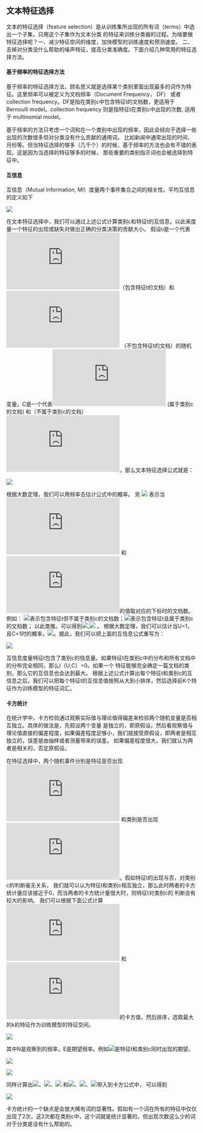 
## 文本特征选择

文本的特征选择（feature selection）是从训练集所出现的所有词（terms）中选出一个子集，只用这个子集作为文本分类
的特征来训练分类器的过程。为啥要做特征选择呢？一、减少特征空间的维度，加快模型的训练速度和预测速度。
二、去掉对分类没什么帮助的噪声特征，提高分类准确度。下面介绍几种常用的特征选择方法。

#### 基于频率的特征选择方法

基于频率的特征选择方法，顾名思义就是选择某个类别里面出现最多的词作为特征。这里频率可以被定义为文档频率（Document Frequency， DF）
或者collection frequency。DF是指在类别c中包含特征t的文档数，更适用于Bernoulli model。collection frequency 则是指特征t在类别c中出现的次数,
适用于 multinomial model。

基于频率的方法只考虑一个词和在一个类别中出现的频率，因此会倾向于选择一些出现的次数很多但对分类没有什么贡献的通用词，
比如新闻中通常出现的时间、月份等。但当特征选择的够多（几千个）的时候，基于频率的方法也会有不错的表现。这是因为当选择的特征够多的时候，
那些重要的类别指示词也会被选择到特征中。

#### 互信息

互信息（Mutual Information, MI）度量两个事件集合之间的相关性。平均互信息的定义如下

![](http://latex.codecogs.com/gif.latex?I(X;Y)=\sum_{y\in{Y}}\sum_{x\in{X}}p(x,y)log\frac{p\(x,y\)}{p\(x\)p\(y\)})

在文本特征选择中，我们可以通过上述公式计算类别c和特征t的互信息，以此来度量一个特征的出现或缺失对做出正确的分类决策的贡献大小。
假设`U`是一个代表 ![](http://latex.codecogs.com/gif.latex?e_t=1)（包含特征t的文档）和 ![](http://latex.codecogs.com/gif.latex?e_t=0)
（不包含特征t的文档）的随机变量，C是一个代表![](http://latex.codecogs.com/gif.latex?e_c=1) (属于类别c的文档)
和（不属于类别c的文档）![](http://latex.codecogs.com/gif.latex?e_c=0)，那么文本特征选择公式就是：

![](http://latex.codecogs.com/gif.latex?I(U;C)=\sum_{e_t\in\\{1,0\\}}\sum_{e_c\in\\{1,0\\}}P(U=e_t,C=e_c)log_2\frac{p\(U=e_t,C=e_c\)}{p\(U=e_t\)P\(C=e_c\)} )

 根据大数定理，我们可以用频率去估计公式中的概率。
 另 ![](http://latex.codecogs.com/gif.latex?N_{**}) 表示当![](http://latex.codecogs.com/gif.latex?e_t) 和 ![](http://latex.codecogs.com/gif.latex?e_c)的值取对应的下标时的文档数。
 例如： ![](http://latex.codecogs.com/gif.latex?N_{10})表示包含特征t但不属于类别c的文档数；![](http://latex.codecogs.com/gif.latex?N_{11})表示包含特征t且属于类别c的文档数；
 以此类推。可以得到![](http://latex.codecogs.com/gif.latex?N=N_{10}+N_{11}+N_{01}+N_{00}),![](http://latex.codecogs.com/gif.latex?N_{1.}=N_{10}+N_{11}) 。
 根据大数定理，我们可以估计当U=1，且C=1时的概率，![](http://latex.codecogs.com/gif.latex?P(U=1,C=1)=N_{11}/N)。据此，我们可以把上面的互信息公式重写为：
 
 ![](http://latex.codecogs.com/gif.latex?I(U;C)=\frac{N_{11}}{N}log_2\frac{NN_{11}}{N_{1.}N_{.1}}+\frac{N_{01}}{N}log_2\frac{NN_{01}}{N_{0.}N_{.1}}+\frac{N_{10}}{N}log_2\frac{NN_{10}}{N_{1.}N_{.0}}+\frac{N_{00}}{N}log_2\frac{NN_{00}}{N_{0.}N_{.0}} )
 
 互信息度量特征t包含了类别c的信息量。如果特征t在类别c中的分布和所有文档中的分布完全相同，那么I（U;C）=0。如果一个
 特征能够完全确定一篇文档的类别，那么它的互信息也会达到最大。
 根据上述公式计算出每个特征t和类别c的互信息之后，我们可以把每个特征t的互信息值按照从大到小排序，然后选择前K个特征作为训练模型的特征词汇。
 
 #### 卡方统计
 在统计学中，卡方检验通过观察实际值与理论值得偏差来检验两个随机变量是否相互独立。具体的做法是，先假设两个变量
 是独立的，即原假设。然后看观察值与理论值直接的偏差程度，如果偏差程度足够小，我们就接受原假设，即两者是相互独立的，误差是由抽样或者测量带来的误差。
 如果偏差程度很大，我们就认为两者是相关的，否定原假设。
 
 在特征选择中，两个随机事件分别是特征是否出现![](http://latex.codecogs.com/gif.latex?e_t)
 和类别是否出现![](http://latex.codecogs.com/gif.latex?e_c)。假如特征t的出现与否，对类别c的判断毫无关系，
 我们就可以认为特征t和类别c相互独立，那么此时两者的卡方统计量应该接近于0，而当两者的卡方统计量很大时，则特征t对类别c的
 判断会有较大的影响。 
 我们可以根据下面公式计算![](http://latex.codecogs.com/gif.latex?e_t)
 和![](http://latex.codecogs.com/gif.latex?e_c)的卡方值，然后排序，选取最大的k的特征作为训练模型的特征空间。
 
 ![](http://latex.codecogs.com/gif.latex?X^2(D,t,c)=\sum_{e_t\in\\{0,1\\}}\sum_{e_c\in\\{0,1\\}}\frac{(N_{e_te_c}-E_{e_te_c})^2}{E_{e_te_c}})
 
 其中N是观察到的频率，E是期望频率。例如![](http://latex.codecogs.com/gif.latex?E_{11})是特征t和类别c同时出现的期望。
 
 ![](http://latex.codecogs.com/gif.latex?E_{11}=N*P(t)*P(c)=N*\frac{N_{11}+N_{10}}{N}*\frac{N_{11}+N_{01}}{N}) 

 ![](http://latex.codecogs.com/gif.latex?D_{11}=\frac{(N_{11}-E_{11})^2}{E_{11}}=\frac{(N_{00}*N_{11}-N_{10}*N_{01})^2}{N(N_{00}+N_{01})(N_{00}+N_{10})})

同样计算出![](http://latex.codecogs.com/gif.latex?E_{00})、![](http://latex.codecogs.com/gif.latex?E_{10})、![](http://latex.codecogs.com/gif.latex?E_{01})
和![](http://latex.codecogs.com/gif.latex?D_{00})、![](http://latex.codecogs.com/gif.latex?D_{10})、![](http://latex.codecogs.com/gif.latex?D_{01})带入到卡方公式中，
可以得到

![](http://latex.codecogs.com/gif.latex?X^2(D,t,c)=\frac{N(N_{11}*N_{00}-N_{10}*N_{01})^2}{(N_{11}+N_{01})(N_{11}+N_{10})(N_{01}+N_{00})(N_{10}+N_{00})})

卡方统计的一个缺点是会放大稀有词的显著性。假如有一个词在所有的特征中仅仅出现了2次，这2次都在类别c中，这个词就是统计显著的，但出现次数这么少的词对于分类是没有什么帮助的。


